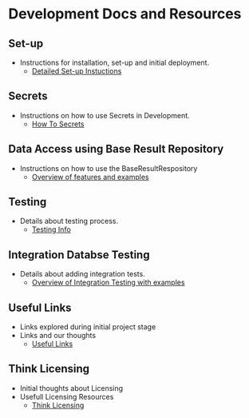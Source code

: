 # Development Docs and Resources  

## Set-up  

- Instructions for installation, set-up and initial deployment.  
  - [Detailed Set-up Instuctions](set-up.md)  

## Secrets  

- Instructions on how to use Secrets in Development.  
  - [How To Secrets](shhh_secrets.md)  

## Data Access using Base Result Repository  

- Instructions on how to use the BaseResultRespository  
  - [Overview of features and examples](base_result_repository.md)  

## Testing  

- Details about testing process.  
  - [Testing Info](testing.md)  

## Integration Databse Testing  

- Details about adding integration tests.  
  - [Overview of Integration Testing with examples](integration_db_testing.md)  

## Useful Links  

- Links explored during initial project stage  
- Links and our thoughts  
  - [Useful Links](usefull-links.md)  

## Think Licensing  

- Initial thoughts about Licensing  
- Usefull Licensing Resources  
  - [Think Licensing](think-licensing.md)  
